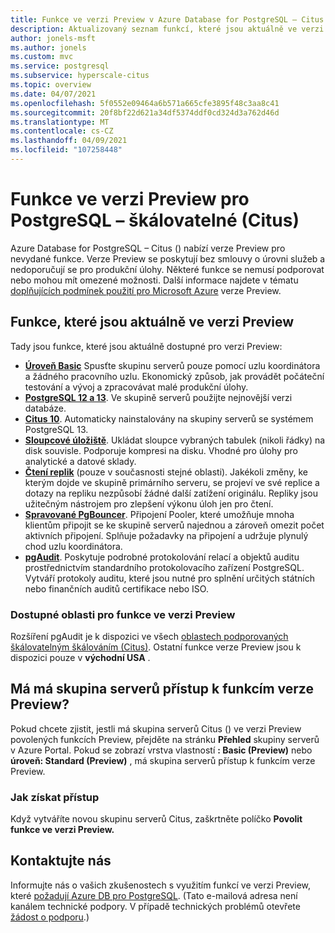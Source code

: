 ```yaml
---
title: Funkce ve verzi Preview v Azure Database for PostgreSQL – Citus (škálování)
description: Aktualizovaný seznam funkcí, které jsou aktuálně ve verzi Preview
author: jonels-msft
ms.author: jonels
ms.custom: mvc
ms.service: postgresql
ms.subservice: hyperscale-citus
ms.topic: overview
ms.date: 04/07/2021
ms.openlocfilehash: 5f0552e09464a6b571a665cfe3895f48c3aa8c41
ms.sourcegitcommit: 20f8bf22d621a34df5374ddf0cd324d3a762d46d
ms.translationtype: MT
ms.contentlocale: cs-CZ
ms.lasthandoff: 04/09/2021
ms.locfileid: "107258448"
---
```

# <a name="preview-features-for-postgresql---hyperscale-citus"></a>Funkce ve verzi Preview pro PostgreSQL – škálovatelné (Citus)

Azure Database for PostgreSQL – Citus () nabízí verze Preview pro nevydané funkce. Verze Preview se poskytují bez smlouvy o úrovni služeb a nedoporučují se pro produkční úlohy. Některé funkce se nemusí podporovat nebo mohou mít omezené možnosti.  Další informace najdete v tématu [doplňujících podmínek použití pro Microsoft Azure](https://azure.microsoft.com/support/legal/preview-supplemental-terms/) verze Preview.

## <a name="features-currently-in-preview"></a>Funkce, které jsou aktuálně ve verzi Preview

Tady jsou funkce, které jsou aktuálně dostupné pro verzi Preview:

* **[Úroveň Basic](concepts-hyperscale-tiers.md)** Spusťte skupinu serverů pouze pomocí uzlu koordinátora a žádného pracovního uzlu. Ekonomický způsob, jak provádět počáteční testování a vývoj a zpracovávat malé produkční úlohy.
* **[PostgreSQL 12 a 13](concepts-hyperscale-versions.md)**.
  Ve skupině serverů použijte nejnovější verzi databáze.
* **[Citus 10](concepts-hyperscale-versions.md#citus-and-other-extension-versions)**.
  Automaticky nainstalovány na skupiny serverů se systémem PostgreSQL 13.
* **[Sloupcové úložiště](concepts-hyperscale-columnar.md)**.
  Ukládat sloupce vybraných tabulek (nikoli řádky) na disk souvisle. Podporuje kompresi na disku. Vhodné pro úlohy pro analytické a datové sklady.
* **[Čtení replik](howto-hyperscale-read-replicas-portal.md)** (pouze v současnosti stejné oblasti). Jakékoli změny, ke kterým dojde ve skupině primárního serveru, se projeví ve své replice a dotazy na repliku nezpůsobí žádné další zatížení originálu.
  Repliky jsou užitečným nástrojem pro zlepšení výkonu úloh jen pro čtení.
* **[Spravované PgBouncer](concepts-hyperscale-limits.md#managed-pgbouncer-preview)**.
  Připojení Pooler, které umožňuje mnoha klientům připojit se ke skupině serverů najednou a zároveň omezit počet aktivních připojení. Splňuje požadavky na připojení a udržuje plynulý chod uzlu koordinátora.
* **[pgAudit](concepts-hyperscale-audit.md)**. Poskytuje podrobné protokolování relací a objektů auditu prostřednictvím standardního protokolovacího zařízení PostgreSQL. Vytváří protokoly auditu, které jsou nutné pro splnění určitých státních nebo finančních auditů certifikace nebo ISO.

### <a name="available-regions-for-preview-features"></a>Dostupné oblasti pro funkce ve verzi Preview

Rozšíření pgAudit je k dispozici ve všech [oblastech podporovaných škálovatelným škálováním (Citus)](concepts-hyperscale-configuration-options.md#regions).
Ostatní funkce verze Preview jsou k dispozici pouze v **východní USA** .

## <a name="does-my-server-group-have-access-to-preview-features"></a>Má má skupina serverů přístup k funkcím verze Preview?

Pokud chcete zjistit, jestli má skupina serverů Citus () ve verzi Preview povolených funkcích Preview, přejděte na stránku **Přehled** skupiny serverů v Azure Portal.
Pokud se zobrazí vrstva vlastností **: Basic (Preview)** nebo **úroveň: Standard (Preview)** , má skupina serverů přístup k funkcím verze Preview.

### <a name="how-to-get-access"></a>Jak získat přístup

Když vytváříte novou skupinu serverů Citus, zaškrtněte políčko **Povolit funkce ve verzi Preview.**

## <a name="contact-us"></a>Kontaktujte nás

Informujte nás o vašich zkušenostech s využitím funkcí ve verzi Preview, které [požadují Azure DB pro PostgreSQL](mailto:AskAzureDBforPostgreSQL@service.microsoft.com).
(Tato e-mailová adresa není kanálem technické podpory. V případě technických problémů otevřete [žádost o podporu](https://ms.portal.azure.com/#blade/Microsoft_Azure_Support/HelpAndSupportBlade/newsupportrequest).)
